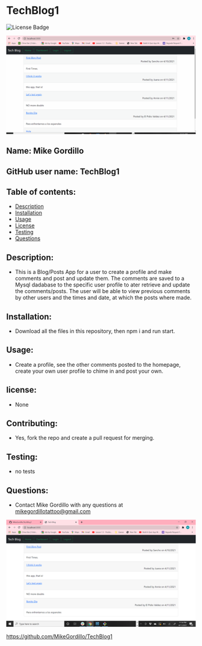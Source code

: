 # TechBlog1

![License Badge](https://img.shields.io/static/v1?label=License&message=None&color=blue)

![video](./assets/TechBolg.gif)

        
## Name: Mike Gordillo
## GitHub user name: TechBlog1

## Table of contents:  
* [Description](#description)
* [Installation](#Installation)
* [Usage](#usage)
* [License](#license)
* [Testing](#testing)
* [Questions](#questions)
        
## Description:
* This is a Blog/Posts App for a user to create a profile and make comments and post and update them. The comments are saved to a Mysql dadabase to the specific user profile to ater retrieve and update the comments/posts. The user will be able to view previous comments by other users and the times and date, at which the posts where made.
## Installation:
* Download all the files in this repository, then npm i and run start.
## Usage:
* Create a profile, see the other comments posted to the homepage, create your own user profile to chime in and post your own.
## license:
* None
        
## Contributing:
* Yes, fork the repo and create a pull request for merging.
## Testing:
* no tests
## Questions:
* Contact  Mike Gordillo with any questions at mikegordillotattoo@gmail.com

![screenshot](./assets/MVCshot.png)

https://github.com/MikeGordillo/TechBlog1



      